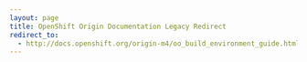 ```yaml
---
layout: page
title: OpenShift Origin Documentation Legacy Redirect
redirect_to:
  - http://docs.openshift.org/origin-m4/oo_build_environment_guide.html
---
```

